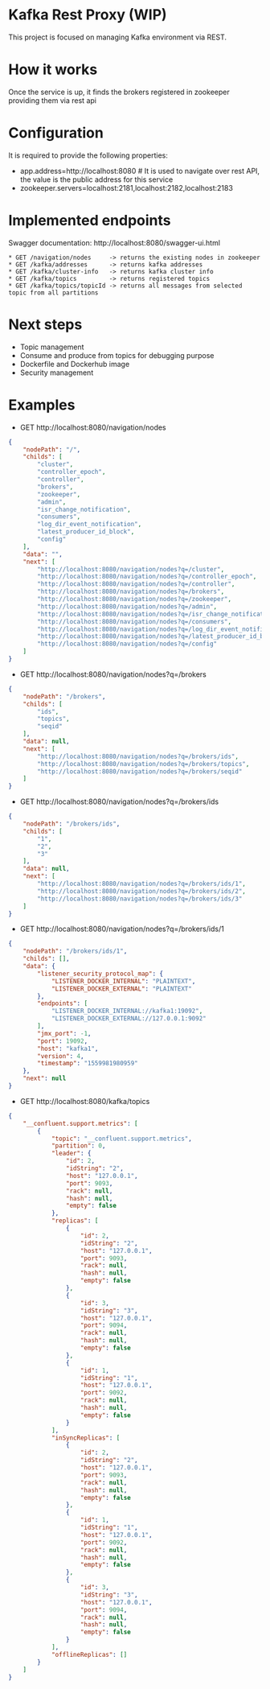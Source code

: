 # Kafka Rest Proxy (WIP)

This project is focused on managing Kafka environment via REST.

# How it works

Once the service is up, it finds the brokers registered in zookeeper providing them via rest api

# Configuration

It is required to provide the following properties:

* app.address=http://localhost:8080 # It is used to navigate over rest API, the value is the public address for this service
* zookeeper.servers=localhost:2181,localhost:2182,localhost:2183

# Implemented endpoints

Swagger documentation: http://localhost:8080/swagger-ui.html

```
* GET /navigation/nodes 	-> returns the existing nodes in zookeeper
* GET /kafka/addresses 		-> returns kafka addresses
* GET /kafka/cluster-info 	-> returns kafka cluster info
* GET /kafka/topics			-> returns registered topics
* GET /kafka/topics/topicId	-> returns all messages from selected topic from all partitions
```

# Next steps

* Topic management
* Consume and produce from topics for debugging purpose
* Dockerfile and Dockerhub image
* Security management

# Examples

* GET http://localhost:8080/navigation/nodes

```json
{
    "nodePath": "/",
    "childs": [
        "cluster",
        "controller_epoch",
        "controller",
        "brokers",
        "zookeeper",
        "admin",
        "isr_change_notification",
        "consumers",
        "log_dir_event_notification",
        "latest_producer_id_block",
        "config"
    ],
    "data": "",
    "next": [
        "http://localhost:8080/navigation/nodes?q=/cluster",
        "http://localhost:8080/navigation/nodes?q=/controller_epoch",
        "http://localhost:8080/navigation/nodes?q=/controller",
        "http://localhost:8080/navigation/nodes?q=/brokers",
        "http://localhost:8080/navigation/nodes?q=/zookeeper",
        "http://localhost:8080/navigation/nodes?q=/admin",
        "http://localhost:8080/navigation/nodes?q=/isr_change_notification",
        "http://localhost:8080/navigation/nodes?q=/consumers",
        "http://localhost:8080/navigation/nodes?q=/log_dir_event_notification",
        "http://localhost:8080/navigation/nodes?q=/latest_producer_id_block",
        "http://localhost:8080/navigation/nodes?q=/config"
    ]
}
```

* GET http://localhost:8080/navigation/nodes?q=/brokers
```json
{
    "nodePath": "/brokers",
    "childs": [
        "ids",
        "topics",
        "seqid"
    ],
    "data": null,
    "next": [
        "http://localhost:8080/navigation/nodes?q=/brokers/ids",
        "http://localhost:8080/navigation/nodes?q=/brokers/topics",
        "http://localhost:8080/navigation/nodes?q=/brokers/seqid"
    ]
}
```

* GET http://localhost:8080/navigation/nodes?q=/brokers/ids
```json
{
    "nodePath": "/brokers/ids",
    "childs": [
        "1",
        "2",
        "3"
    ],
    "data": null,
    "next": [
        "http://localhost:8080/navigation/nodes?q=/brokers/ids/1",
        "http://localhost:8080/navigation/nodes?q=/brokers/ids/2",
        "http://localhost:8080/navigation/nodes?q=/brokers/ids/3"
    ]
}
```

* GET http://localhost:8080/navigation/nodes?q=/brokers/ids/1
```json
{
    "nodePath": "/brokers/ids/1",
    "childs": [],
    "data": {
        "listener_security_protocol_map": {
            "LISTENER_DOCKER_INTERNAL": "PLAINTEXT",
            "LISTENER_DOCKER_EXTERNAL": "PLAINTEXT"
        },
        "endpoints": [
            "LISTENER_DOCKER_INTERNAL://kafka1:19092",
            "LISTENER_DOCKER_EXTERNAL://127.0.0.1:9092"
        ],
        "jmx_port": -1,
        "port": 19092,
        "host": "kafka1",
        "version": 4,
        "timestamp": "1559981980959"
    },
    "next": null
}
```

* GET http://localhost:8080/kafka/topics
```json
{
    "__confluent.support.metrics": [
        {
            "topic": "__confluent.support.metrics",
            "partition": 0,
            "leader": {
                "id": 2,
                "idString": "2",
                "host": "127.0.0.1",
                "port": 9093,
                "rack": null,
                "hash": null,
                "empty": false
            },
            "replicas": [
                {
                    "id": 2,
                    "idString": "2",
                    "host": "127.0.0.1",
                    "port": 9093,
                    "rack": null,
                    "hash": null,
                    "empty": false
                },
                {
                    "id": 3,
                    "idString": "3",
                    "host": "127.0.0.1",
                    "port": 9094,
                    "rack": null,
                    "hash": null,
                    "empty": false
                },
                {
                    "id": 1,
                    "idString": "1",
                    "host": "127.0.0.1",
                    "port": 9092,
                    "rack": null,
                    "hash": null,
                    "empty": false
                }
            ],
            "inSyncReplicas": [
                {
                    "id": 2,
                    "idString": "2",
                    "host": "127.0.0.1",
                    "port": 9093,
                    "rack": null,
                    "hash": null,
                    "empty": false
                },
                {
                    "id": 1,
                    "idString": "1",
                    "host": "127.0.0.1",
                    "port": 9092,
                    "rack": null,
                    "hash": null,
                    "empty": false
                },
                {
                    "id": 3,
                    "idString": "3",
                    "host": "127.0.0.1",
                    "port": 9094,
                    "rack": null,
                    "hash": null,
                    "empty": false
                }
            ],
            "offlineReplicas": []
        }
    ]
}
```

